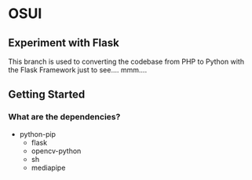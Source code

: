 # OSUI

## Experiment with Flask 

This branch is used to converting the codebase from PHP to Python with the Flask Framework just to see.... mmm....




## Getting Started 

### What are the dependencies? 

- python-pip
	- flask
	- opencv-python
	- sh
	- mediapipe
